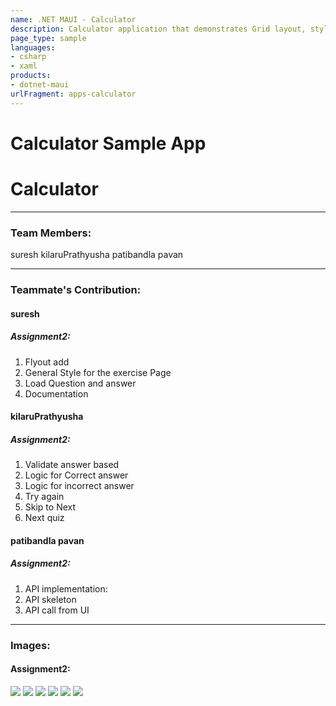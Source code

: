 ```yaml
---
name: .NET MAUI - Calculator
description: Calculator application that demonstrates Grid layout, styling, and event handling.
page_type: sample
languages:
- csharp
- xaml
products:
- dotnet-maui
urlFragment: apps-calculator
---
```


# Calculator Sample App



# Calculator
----
### Team Members: 
suresh
kilaruPrathyusha
patibandla pavan

----
### Teammate's Contribution:  

#### suresh
 
  
  ##### Assignment2:
  1. Flyout add
  2. General Style for the exercise Page
  3. Load Question and answer
  4. Documentation
  
#### kilaruPrathyusha
 

  ##### Assignment2:
1. Validate answer based
2. Logic for Correct answer
3. Logic for incorrect answer
4. 	Try again
5. 	Skip to Next
6. Next quiz

#### patibandla pavan

  ##### Assignment2:
  1. API implementation:
  2. API skeleton
  3. API call from UI


----
### Images:  
 
 

  #### Assignment2: 
![](images/a.png)
![](images/b.png)
![](images/c.png)
![](images/d.png)
![](images/e.png)
![](images/f.png)

